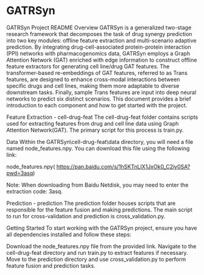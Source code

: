 # GATRSyn
GATRSyn Project README
Overview
GATRSyn is a generalized two-stage research framework that decomposes the task of drug synergy prediction into two key modules: offline feature extraction and multi-scenario adaptive prediction. By integrating drug-cell-associated protein-protein interaction (PPI) networks with pharmacogenomics data, GATRSyn employs a Graph Attention Network (GAT) enriched with edge information to construct offline feature extractors for generating cell line/drug GAT features. The transformer-based re-embeddings of GAT features, referred to as Trans features, are designed to enhance cross-modal interactions between specific drugs and cell lines, making them more adaptable to diverse downstream tasks. Finally, sample Trans features are input into deep neural networks to predict six distinct scenarios.
This document provides a brief introduction to each component and how to get started with the project.

Feature Extraction - cell-drug-feat
The cell-drug-feat folder contains scripts used for extracting features from drug and cell line data using Graph Attention Network(GAT). The primary script for this process is train.py.

Data
Within the GATRSyn\cell-drug-feat\data directory, you will need a file named node_features.npy. You can download this file using the following link:

node_features.npy( https://pan.baidu.com/s/1hSKTnLIX1JxOk0_C2iy0SA?pwd=3asq)

Note: When downloading from Baidu Netdisk, you may need to enter the extraction code: 3asq.

Prediction - prediction
The prediction folder houses scripts that are responsible for the feature fusion  and making predictions. The main script to run for cross-validation and prediction is cross_validation.py.

Getting Started
To start working with the GATRSyn project, ensure you have all dependencies installed and follow these steps:

Download the node_features.npy file from the provided link.
Navigate to the cell-drug-feat directory and run train.py to extract features if necessary.
Move to the prediction directory and use cross_validation.py to perform feature fusion and prediction tasks.
